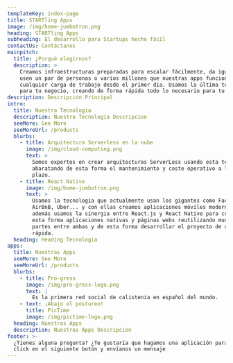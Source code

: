 ```yaml
---
templateKey: index-page
title: STARTling Apps
image: /img/home-jumbotron.png
heading: STARTling Apps
subheading: El desarrollo para Startups hecho fácil
contactUs: Contáctanos
mainpitch:
  title: ¿Porqué elegirnos?
  description: >
    Creamos infraestructuras preparadas para escalar fácilmente, da igual que la
    usen un par de personas o varios millones que nuestras apps funcionaran para
    cualquier carga de trabajo desde el primer día. Usamos la última tecnología
    para tu negocio, creando de forma rápida todo lo necesario para tu Startup
description: Descripción Principal
intro:
  title: Nuestra Tecnologia
  description: Nuestra Tecnologia Descripcion
  seeMore: See More
  seeMoreUrl: /products
  blurbs:
    - title: Arquitectura Serverless en la nube
      image: /img/cloud-computing.png
      text: >
        Somos expertos en crear arquitecturas ServerLess usando esta tecnología
        abaratando de esta forma el mantenimiento y coste operativo a largo
        plazo.
    - title: React Native
      image: /img/home-jumbotron.png
      text: >
        Usamos la tecnologia que actualmente usan los gigantes como Facebook,
        AirBnB, Uber... y con ellas creamos aplicaciones móviles modernas,
        además usamos la sinergia entre React.js y React Native para crear de
        esta forma aplicaciones nativas y páginas webs reutilizando muchas
        partes entre ambas y de esta forma desarrollar el proyecto de una forma
        rápida.
  heading: Heading Tecnologia
apps:
  title: Nuestras Apps
  seeMore: See More
  seeMoreUrl: /products
  blurbs:
    - title: Pro-gress
      image: /img/pro-gress-logo.png
      text: |
        Es la primera red social de calistenia en español del mundo.
    - text: ¡Abajo el postureo!
      title: PicTime
      image: /img/pictime-logo.png
  heading: Nuestras Apps
  description: Nuestras Apps Descripcion
footer: >-
  ¿Tienes alguna pregunta? ¿Te gustaría que hagamos una aplicación para tí? Haz
  click en el siguiente botón y envíanos un mensaje
---
```

